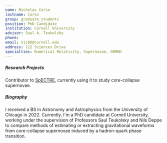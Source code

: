 ```yaml
---
name: Nicholas Corso
lastname: Corso
group: graduate_students
position: PhD Candidate
institution: Cornell University
advisor: Saul A. Teukolsky
phone:
email: njc86@cornell.edu
address: 122 Sciences Drive
specialties: Numerical Relativity, Supernovae, GRMHD
---
```


##### Research Projects

Contributor to [SpECTRE](https://github.com/sxs-collaboration/spectre),
currently using it to study core-collapse supernovae.

##### Biography

I received a BS in Astronomy and Astrophysics from the University of Chicago
in 2022. Currently, I'm a PhD candidate at Cornell University, working under
the supervision of Professors Saul Teukolsky and Nils Deppe to compare
methods of estimating or extracting gravitational waveforms from core-collapse
supernovae induced by a hadron-quark phase transition.
